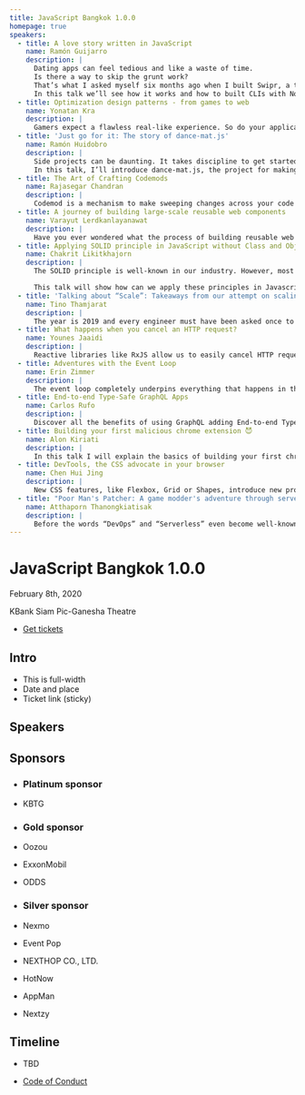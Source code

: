 ```yaml
---
title: JavaScript Bangkok 1.0.0
homepage: true
speakers:
  - title: A love story written in JavaScript
    name: Ramón Guijarro
    description: |
      Dating apps can feel tedious and like a waste of time.
      Is there a way to skip the grunt work?
      That’s what I asked myself six months ago when I built Swipr, a tool written in JavaScript that does the swiping for you.
      In this talk we’ll see how it works and how to built CLIs with Node along the way.
  - title: Optimization design patterns - from games to web
    name: Yonatan Kra
    description: |
      Gamers expect a flawless real-like experience. So do your applications users. Utilizing techniques that are heavily used in games, can help you boost your app’s performance and also save you money in cloud expanses. We’ll see how you can save on CPU, memory and bandwidth with these techniques.
  - title: 'Just go for it: The story of dance-mat.js'
    name: Ramón Huidobro
    description: |
      Side projects can be daunting. It takes discipline to get started, and even more so to finish.
      In this talk, I’ll introduce dance-mat.js, the project for making a Dance Dance Revolution controller with a yoga mat, a Raspberry Pi, conductive paint, and Node.js.
  - title: The Art of Crafting Codemods
    name: Rajasegar Chandran
    description: |
      Codemod is a mechanism to make sweeping changes across your code with ease and effectiveness, assisting in large-scale migrations of the code-base. This can be performed through automated tools such as jscodeshift.
  - title: A journey of building large-scale reusable web components
    name: Varayut Lerdkanlayanawat
    description: |
      Have you ever wondered what the process of building reusable web components that are used by 200+ developer teams looks like? In this talk, you will be walked through all aspects that need to be considered while designing and implementing reusable web components along with fun real-world examples.
  - title: Applying SOLID principle in JavaScript without Class and Object
    name: Chakrit Likitkhajorn
    description: |
      The SOLID principle is well-known in our industry. However, most of the articles, books, and examples are based on traditional Object-oriented language constructs.

      This talk will show how can we apply these principles in Javascript where classes are not necessary nor encouraged.
  - title: 'Talking about “Scale”: Takeaways from our attempt on scaling a small system in the Gojek Universe'
    name: Tino Thamjarat
    description: |
      The year is 2019 and every engineer must have been asked once to build a “scalable” system. I will be telling the story of our team journey in building a financial system that serves 20X traffic in less than a year. Engineering practices, wrong (and right!) decisions, process improvement and more!
  - title: What happens when you cancel an HTTP request?
    name: Younes Jaaidi
    description: |
      Reactive libraries like RxJS allow us to easily cancel HTTP requests but is that really efficient? What really happens on the back-end? Is it possible to propagate the cancelation from the front-end through our microservices and cancel the database query?
  - title: Adventures with the Event Loop
    name: Erin Zimmer
    description: |
      The event loop completely underpins everything that happens in the browser. Yet many developers know very little about it. This talk will help them better understand the nitty-gritty of what’s really going on when you create a Promise, add an event listener, or request an animation frame.
  - title: End-to-end Type-Safe GraphQL Apps
    name: Carlos Rufo
    description: |
      Discover all the benefits of using GraphQL adding End-to-end Type-Safety to your app with this live-coding talk. At the end of such, you’ll want to refactor your codebase in order to take all the advantages of TypeScript, GraphQL & React working together on a SpaceX demo 🚀
  - title: Building your first malicious chrome extension 😈
    name: Alon Kiriati
    description: |
      In this talk I will explain the basics of building your first chrome extension, in just a couple of minutes! It takes few more lines to turn it into a malicious one. The main purpose here is not to turn you into a hacker, but to increase awareness to these “small” and “harmless” plugins.
  - title: DevTools, the CSS advocate in your browser
    name: Chen Hui Jing
    description: |
      New CSS features, like Flexbox, Grid or Shapes, introduce new properties that can sometimes be complicated to people who are encountering them for the first time. This talk will introduce DevTools features that can help us understand what’s going on, and make it less intimidating to try out new CSS.
  - title: "Poor Man's Patcher: A game modder's adventure through serverless sea without money"
    name: Atthaporn Thanongkiatisak
    description: |
      Before the words “DevOps” and “Serverless” even become well-known, I, as a hobbyist Game Modder, was trying to achieve these 2 things using JavaScript and a lot of free services for my mod distribution patcher app. In this talk, I’ll walk you through how I did it and what’s my thinking behind.
---
```


# JavaScript Bangkok 1.0.0

February 8th, 2020

KBank Siam Pic-Ganesha Theatre

- [Get tickets](https://javascriptbangkok.com/tickets)

## Intro

- This is full-width
- Date and place
- Ticket link (sticky)

## Speakers

<SpeakerList :speakers="$page.frontmatter.speakers"></SpeakerList>

## Sponsors

<SponsorList></SponsorList>

- ### Platinum sponsor

- KBTG

- ### Gold sponsor

- Oozou
- ExxonMobil
- ODDS

- ### Silver sponsor

- Nexmo
- Event Pop
- NEXTHOP CO., LTD.
- HotNow
- AppMan
- Nextzy

## Timeline

- TBD

- [Code of Conduct](./code-of-conduct/README.md)

<script>
import SpeakerList from './components/SpeakerList.vue'
import SponsorList from './components/SponsorList.vue'

export default {
  components: { SpeakerList, SponsorList }
}
</script>
